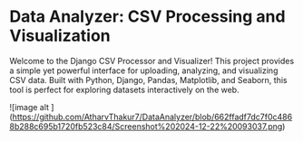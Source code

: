 # Data Analyzer: CSV Processing and Visualization

Welcome to the Django CSV Processor and Visualizer! This project provides a simple yet powerful interface for uploading, analyzing, and visualizing CSV data. Built with Python, Django, Pandas, Matplotlib, and Seaborn, this tool is perfect for exploring datasets interactively on the web.

![image alt ] (https://github.com/AtharvThakur7/DataAnalyzer/blob/662ffadf7dc7f0c4868b288c695b1720fb523c84/Screenshot%202024-12-22%20093037.png)
